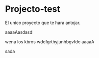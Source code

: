 # Projecto-test
El unico proyecto que te hara antojar.

aaaaAasdasd


wena los kbros
wdefgrthyjunhbgvfdc
aaaaA

sada